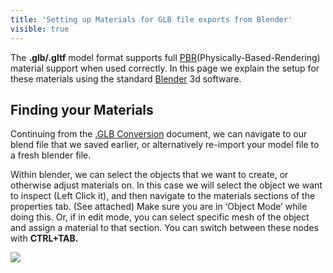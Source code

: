 ```yaml
---
title: 'Setting up Materials for GLB file exports from Blender'
visible: true
---
```


The **.glb/.gltf** model format supports full [PBR](https://en.wikipedia.org/wiki/Physically_based_rendering)(Physically-Based-Rendering) material support when used correctly. In this page we explain the setup for these materials using the standard [Blender](https://www.blender.org/) 3d software.

## Finding your Materials
Continuing from the [.GLB Conversion](https://help.spiff.com.au/setting-up-3d-models-for-spiff/converting-a-3d-model-to-glb ) document, we can navigate to our blend file that we saved earlier, or alternatively re-import your model file to a fresh blender file. 

Within blender, we can select the objects that we want to create, or otherwise adjust materials on. In this case we will select the object we want to inspect (Left Click it), and then navigate to the materials sections of the properties tab. (See attached) Make sure you are in ‘Object Mode’ while doing this. Or, if in edit mode, you can select specific mesh of the object and assign a material to that section. You can switch between these nodes with **CTRL+TAB.**

![](image2.png)